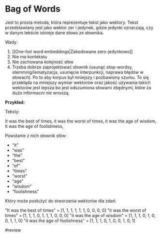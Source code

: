 # Bag of Words

Jest to prosta metoda, która reprezentuje tekst jako wektory. Tekst przedstawiany jest jako wektor zer i jedynek, gdzie jedynki oznaczają, czy w danym tekście istnieje dane słowo ze słownika.

Wady:
1. [[One-hot word embeddings|Zakodowane zero-jedynkowo]]
2. Nie ma kontekstu
3. Nie zachowana kolejność słów
4. Trzeba dobrze zaprojektować słownik (usunąć stop-wordsy, stemming/lematyzacja, usunięcie interpunkcji, naprawa błędów w słowach). Po to aby korpus był mniejszy i pozbawiony szumu. To się przekłąda na mniejszy wymiar wektorów oraz jakość używania takich wektorów jest lepsza bo jest odszumiona słowami zbędnymi, które za dużo informacni nie wnoszą.

**Przykład:**

Teksty:

It was the best of times,
it was the worst of times,
it was the age of wisdom,
it was the age of foolishness,

Powstanie z nich słownik słów:

- “it”
- “was”
- “the”
- “best”
- “of”
- “times”
- “worst”
- “age”
- “wisdom”
- “foolishness”

Który może posłużyć do stworzenia wektorów dla zdań:

"It was the best of times" = [1, 1, 1, 1, 1, 1, 0, 0, 0, 0]
"it was the worst of times" = [1, 1, 1, 0, 1, 1, 1, 0, 0, 0]
"it was the age of wisdom" = [1, 1, 1, 0, 1, 0, 0, 1, 1, 0]
"it was the age of foolishness" = [1, 1, 1, 0, 1, 0, 0, 1, 0, 1]


#review